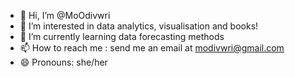 - 👋 Hi, I’m @MoOdivwri
- 👀 I’m interested in data analytics, visualisation and books!
- 🌱 I’m currently learning data forecasting methods
- 📫 How to reach me : send me an email at modivwri@gmail.com
- 😄 Pronouns: she/her
<!---
MoOdivwri/MoOdivwri is a ✨ special ✨ repository because its `README.md` (this file) appears on your GitHub profile.
You can click the Preview link to take a look at your changes.
--->
